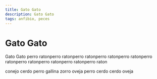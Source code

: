 ```yaml
---
title: Gato Gato
description: Gato Gato
tags: anfibio, peces
---
```


# Gato Gato

Gato Gato perro ratonperro ratonperro ratonperro ratonperro ratonperro ratonperro ratonperro ratonperro ratonperro raton

conejo cerdo perro gallina zorro oveja perro cerdo cerdo oveja